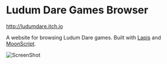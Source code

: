 # Ludum Dare Games Browser

<http://ludumdare.itch.io>

A website for browsing Ludum Dare games. Built with [Lapis][2] and
[MoonScript][1].

![ScreenShot](http://leafo.net/shotsnb/2013-05-11_23-26-37.png)

 [1]: http://moonscript.org
 [2]: http://leafo.net/lapis

